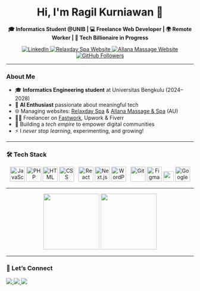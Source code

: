 <h1 align="center">Hi, I'm Ragil Kurniawan 👋</h1>

<p align="center">
  <b>🎓 Informatics Student @UNIB | 💻 Freelance Web Developer | 🌍 Remote Worker | 💸 Tech Billionaire in Progress</b>
</p>

<p align="center">
  <a href="https://linkedin.com/in/ragilkurniawan">
    <img src="https://img.shields.io/badge/LinkedIn-Ragil_Kurniawan-blue?style=for-the-badge&logo=linkedin" alt="LinkedIn">
  </a>
  <a href="https://relaxdayspa.com.au">
    <img src="https://img.shields.io/badge/RelaxdaySpa.com.au-Live_Website-ff69b4?style=for-the-badge&logo=google-chrome" alt="Relaxday Spa Website">
  </a>
  <a href="https://allanamassageandspa.com.au/">
    <img src="https://img.shields.io/badge/AllanaMassageAndSpa.com.au-Live_Website-ffb6c1?style=for-the-badge&logo=firefox-browser" alt="Allana Massage Website">
  </a>
  <a href="https://github.com/gil1959">
    <img src="https://img.shields.io/github/followers/gil1959?label=Follow&style=for-the-badge&logo=github" alt="GitHub Followers">
  </a>
</p>

---

###  About Me
 - 🎓 **Informatics Engineering student** at Universitas Bengkulu (2024–2028)  
- 🤖 **AI Enthusiast** passionate about meaningful tech  
- 🌐 Managing websites: [Relaxday Spa](https://relaxdayspa.com.au) & [Allana Massage & Spa](https://allanamassageandspa.com.au) (AU)  
- 👨‍💻 Freelancer on [Fastwork](https://fastwork.id/user/gillky?source=web_marketplace_profile-menu_profile), Upwork & Fiverr  
- 🚀 Building a *tech empire* to empower digital communities  
- ⚡ I *never stop learning*, experimenting, and growing!

---

### 🛠 Tech Stack

<p align="center">
  <img src="https://cdn.jsdelivr.net/gh/devicons/devicon/icons/javascript/javascript-original.svg" height="40" alt="JavaScript"/>
  <img src="https://cdn.jsdelivr.net/gh/devicons/devicon/icons/php/php-original.svg" height="40" alt="PHP"/>
  <img src="https://cdn.jsdelivr.net/gh/devicons/devicon/icons/html5/html5-original.svg" height="40" alt="HTML"/>
  <img src="https://cdn.jsdelivr.net/gh/devicons/devicon/icons/css3/css3-original.svg" height="40" alt="CSS"/>
  &nbsp;
  <img src="https://cdn.jsdelivr.net/gh/devicons/devicon/icons/react/react-original.svg" height="40" alt="React"/>
  <img src="https://cdn.jsdelivr.net/gh/devicons/devicon/icons/nextjs/nextjs-original.svg" height="40" alt="Next.js"/>
  <img src="https://cdn.jsdelivr.net/gh/devicons/devicon/icons/wordpress/wordpress-plain.svg" height="40" alt="WordPress"/>
  &nbsp;
  <img src="https://cdn.jsdelivr.net/gh/devicons/devicon/icons/git/git-original.svg" height="40" alt="Git"/>
  <img src="https://cdn.jsdelivr.net/gh/devicons/devicon/icons/figma/figma-original.svg" height="40" alt="Figma"/>
  <img src="https://img.shields.io/badge/SEO-Tools-informational?style=flat-square&logo=google" height="28"/>
  <img src="https://cdn.jsdelivr.net/gh/devicons/devicon/icons/google/google-original.svg" height="40" alt="Google Workspace"/>
</p>

---

<p align="center">
  <img src="https://github-readme-stats.vercel.app/api?username=gil1959&show_icons=true&theme=radical" height="150"/>
  <img src="https://streak-stats.demolab.com?user=gil1959&theme=radical" height="150"/>
</p>



---



### 🔗 Let’s Connect

<p align="left">
  <a href="https://linkedin.com/in/ragilkurniawan">
    <img src="https://img.shields.io/badge/LinkedIn-Connect-blue?style=for-the-badge&logo=linkedin" />
  </a>
  <a href="#">
    <img src="https://img.shields.io/badge/Portfolio-Coming%20Soon-orange?style=for-the-badge&logo=firefox-browser" />
  </a>
  <a href="mailto:ragilkurniawan174@gmail.com">
    <img src="https://img.shields.io/badge/Email-ragilkurniawan-red?style=for-the-badge&logo=gmail" />
  </a>
</p>
